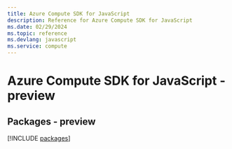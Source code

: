 ```yaml
---
title: Azure Compute SDK for JavaScript
description: Reference for Azure Compute SDK for JavaScript
ms.date: 02/29/2024
ms.topic: reference
ms.devlang: javascript
ms.service: compute
---
```

# Azure Compute SDK for JavaScript - preview
## Packages - preview
[!INCLUDE [packages](compute-index.md)]